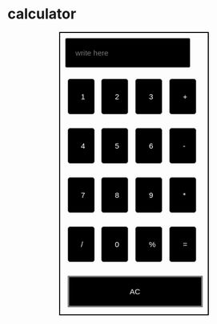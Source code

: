 # calculator
<html>
<head>
<title> buttons </title>
<style>
#p{height:540px;
width:275px;
border: 2px solid black;
margin:auto;
padding:10px;
}
#calc{
width: 250px;
margin-top:10px;
margin-left:10px;
border: 1px solid gray;
	border-radius: 3px;
	padding: 20px;
	margin: auto;
}
input
{
width: 10px;
background-color:black;
color: white;
border: 1px solid gray;
	border-radius: 5px;
	padding: 26px;
	margin: 5px;
	font-size: 15px;
}
#clear{
width: 270px;
border: 3px solid gray;
	border-radius: 1px;
	padding: 20px;
	background-color: black;
color:white;
}

</style>
</head>
<body>
<div id="p">
<form name="myform">
<input id="calc" type="text" name="answer" placeholder="write here"><br><br>
<input type="button" value="1" onclick="myform.answer.value +='1' ">
<input type="button" value="2" onclick="myform.answer.value +='2' ">
<input type="button" value="3" onclick="myform.answer.value +='3' ">
<input type="button" value="+" onclick="myform.answer.value +='+' "><br><br>

<input type="button" value="4" onclick="myform.answer.value +='4' ">
<input type="button" value="5" onclick="myform.answer.value +='5' ">
<input type="button" value="6" onclick="myform.answer.value +='6' ">
<input type="button" value="-" onclick="myform.answer.value +='-' "><br><br>

<input type="button" value="7" onclick="myform.answer.value +='7' ">
<input type="button" value="8" onclick="myform.answer.value +='8' ">
<input type="button" value="9" onclick="myform.answer.value +='9' ">
<input type="button" value="*" onclick="myform.answer.value +='*' "><br><br>

<input type="button" value="/" onclick="myform.answer.value +='/' ">
<input type="button" value="0" onclick="myform.answer.value +='0' ">
<input type="button" value="%" onclick="myform.answer.value +='%' ">
<input type="button"  value="=" onclick="myform.answer.value =eval(myform.answer.value) "><br><br>

<input type="button" value="AC" onclick="myform.answer.value =' '" id="clear">


</form>
</div>
</body>
</html>

